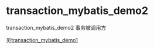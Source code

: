 # transaction_mybatis_demo2
transaction_mybatis_demo2 事务被调用方


见[transaction_mybatis_demo1](https://github.com/1991wangliang/transaction_mybatis_demo1)